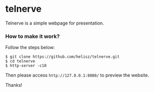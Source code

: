 # telnerve
Telnerve is a simple webpage for presentation.
### How to make it work?
Follow the steps below:
```
$ git clone https://github.com/helisz/telnerve.git
$ cd telnerve
$ http-server -c10
```

Then please access `http://127.0.0.1:8080/` to preview the website.

Thanks!

